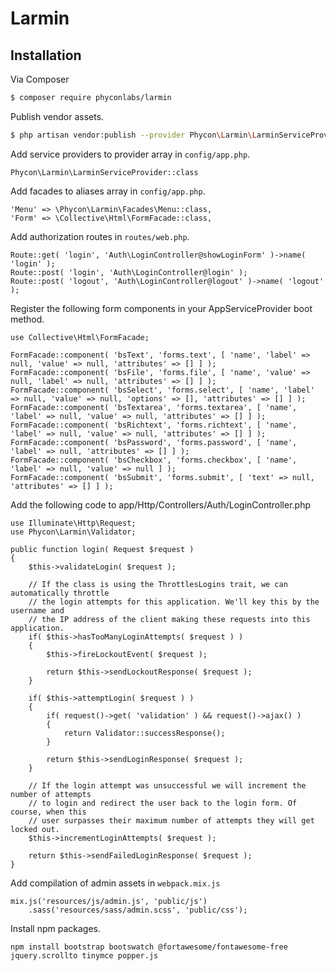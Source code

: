 # Larmin

## Installation

Via Composer

``` bash
$ composer require phyconlabs/larmin
```

Publish vendor assets.
``` bash
$ php artisan vendor:publish --provider Phycon\Larmin\LarminServiceProvider
```

Add service providers to provider array in `config/app.php`.
```
Phycon\Larmin\LarminServiceProvider::class
```

Add facades to aliases array in `config/app.php`.
```
'Menu' => \Phycon\Larmin\Facades\Menu::class,
'Form' => \Collective\Html\FormFacade::class,
```

Add authorization routes in `routes/web.php`.
```
Route::get( 'login', 'Auth\LoginController@showLoginForm' )->name( 'login' );
Route::post( 'login', 'Auth\LoginController@login' );
Route::post( 'logout', 'Auth\LoginController@logout' )->name( 'logout' );
```

Register the following form components in your AppServiceProvider boot method.
```
use Collective\Html\FormFacade;
```
```
FormFacade::component( 'bsText', 'forms.text', [ 'name', 'label' => null, 'value' => null, 'attributes' => [] ] );
FormFacade::component( 'bsFile', 'forms.file', [ 'name', 'value' => null, 'label' => null, 'attributes' => [] ] );
FormFacade::component( 'bsSelect', 'forms.select', [ 'name', 'label' => null, 'value' => null, 'options' => [], 'attributes' => [] ] );
FormFacade::component( 'bsTextarea', 'forms.textarea', [ 'name', 'label' => null, 'value' => null, 'attributes' => [] ] );
FormFacade::component( 'bsRichtext', 'forms.richtext', [ 'name', 'label' => null, 'value' => null, 'attributes' => [] ] );
FormFacade::component( 'bsPassword', 'forms.password', [ 'name', 'label' => null, 'attributes' => [] ] );
FormFacade::component( 'bsCheckbox', 'forms.checkbox', [ 'name', 'label' => null, 'value' => null ] );
FormFacade::component( 'bsSubmit', 'forms.submit', [ 'text' => null, 'attributes' => [] ] );
```

Add the following code to app/Http/Controllers/Auth/LoginController.php
```
use Illuminate\Http\Request;
use Phycon\Larmin\Validator;
```
```
public function login( Request $request )
{
    $this->validateLogin( $request );

    // If the class is using the ThrottlesLogins trait, we can automatically throttle
    // the login attempts for this application. We'll key this by the username and
    // the IP address of the client making these requests into this application.
    if( $this->hasTooManyLoginAttempts( $request ) )
    {
        $this->fireLockoutEvent( $request );

        return $this->sendLockoutResponse( $request );
    }

    if( $this->attemptLogin( $request ) )
    {
        if( request()->get( 'validation' ) && request()->ajax() )
        {
            return Validator::successResponse();
        }

        return $this->sendLoginResponse( $request );
    }

    // If the login attempt was unsuccessful we will increment the number of attempts
    // to login and redirect the user back to the login form. Of course, when this
    // user surpasses their maximum number of attempts they will get locked out.
    $this->incrementLoginAttempts( $request );

    return $this->sendFailedLoginResponse( $request );
}
```

Add compilation of admin assets in `webpack.mix.js`
```
mix.js('resources/js/admin.js', 'public/js')
    .sass('resources/sass/admin.scss', 'public/css');
```

Install npm packages.
```
npm install bootstrap bootswatch @fortawesome/fontawesome-free jquery.scrollto tinymce popper.js
```